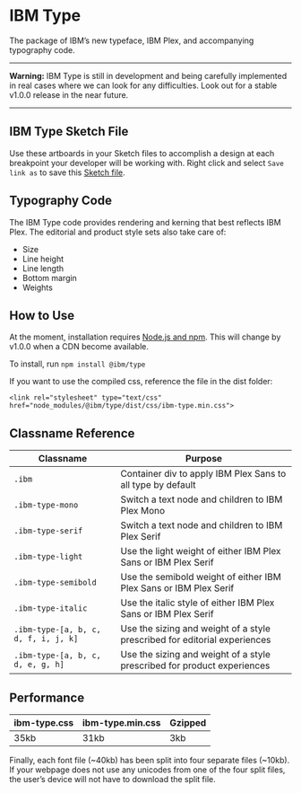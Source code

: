 # IBM Type

The package of IBM’s new typeface, IBM Plex, and accompanying typography code.

---

**Warning:** IBM Type is still in development and being carefully implemented in real cases where we can look for any difficulties. Look out for a stable v1.0.0 release in the near future.

---

## IBM Type Sketch File

Use these artboards in your Sketch files to accomplish a design at each breakpoint your developer will be working with. Right click and select `Save link as` to save this [Sketch file](https://github.com/IBM/type/raw/master/ibm-type.sketch).

## Typography Code

The IBM Type code provides rendering and kerning that best reflects IBM Plex. The editorial and product style sets also take care of:
- Size
- Line height
- Line length
- Bottom margin
- Weights

## How to Use

At the moment, installation requires [Node.js and npm](https://docs.npmjs.com/getting-started/installing-node). This will change by v1.0.0 when a CDN become available.

To install, run `npm install @ibm/type`

If you want to use the compiled css, reference the file in the dist folder:
```
<link rel="stylesheet" type="text/css" href="node_modules/@ibm/type/dist/css/ibm-type.min.css">
```

## Classname Reference

| Classname                     | Purpose                                                                                                                                             |
|-------------------------------|-----------------------------------------------------------------------------------------------------------------------------------------------------|
| `.ibm`                        | Container div to apply IBM Plex Sans to all type by default                                                                                                                           |
| `.ibm-type-mono`           | Switch a text node and children to IBM Plex Mono                                                               |
| `.ibm-type-serif`           | Switch a text node and children to IBM Plex Serif                                                            |
| `.ibm-type-light`           | Use the light weight of either IBM Plex Sans or IBM Plex Serif                                                            |
| `.ibm-type-semibold`  | Use the semibold weight of either IBM Plex Sans or IBM Plex Serif                                                                                                    |
| `.ibm-type-italic`              | Use the italic style of either IBM Plex Sans or IBM Plex Serif                                                                                     |
| `.ibm-type-[a, b, c, d, f, i, j, k]`               | Use the sizing and weight of a style prescribed for editorial experiences                                                                                                              |
| `.ibm-type-[a, b, c, d, e, g, h]`               | Use the sizing and weight of a style prescribed for product experiences                                                                                                                         |

## Performance

| ibm-type.css | ibm-type.min.css | Gzipped  |
|-----------|----------|-------|
| 35kb      | 31kb      | 3kb |

Finally, each font file (~40kb) has been split into four separate files (~10kb). If your webpage does not use any unicodes from one of the four split files, the user’s device will not have to download the split file.
